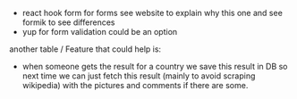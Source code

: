 - react hook form for forms see website to explain why this one and see formik to see differences
- yup for form validation could be an option

another table / Feature that could help is:

- when someone gets the result for a country we save this result in DB so next time we can just fetch this result (mainly to avoid scraping wikipedia) with the pictures and comments if there are some.
